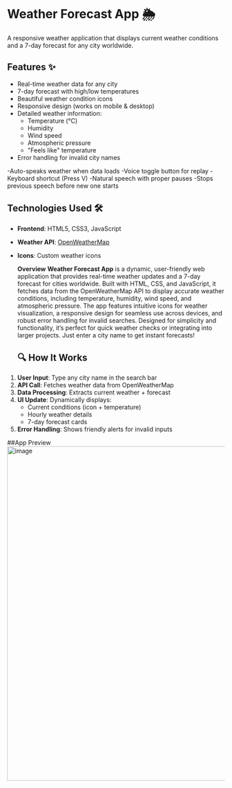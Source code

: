 # Weather Forecast App 🌦️

A responsive weather application that displays current weather conditions and a 7-day forecast for any city worldwide.

## Features ✨

- Real-time weather data for any city
- 7-day forecast with high/low temperatures
- Beautiful weather condition icons
- Responsive design (works on mobile & desktop)
- Detailed weather information:
  - Temperature (°C)
  - Humidity
  - Wind speed
  - Atmospheric pressure
  - "Feels like" temperature
- Error handling for invalid city names
  
-Auto-speaks weather when data loads
-Voice toggle button for replay
-Keyboard shortcut (Press V)
-Natural speech with proper pauses
-Stops previous speech before new one starts



## Technologies Used 🛠️

- **Frontend**: HTML5, CSS3, JavaScript
- **Weather API**: [OpenWeatherMap](https://openweathermap.org/)
- **Icons**: Custom weather icons

  **Overview**
**Weather Forecast App** is a dynamic, user-friendly web application that provides real-time weather updates and a 7-day forecast for cities worldwide. Built with HTML, CSS, and JavaScript, it fetches data from the OpenWeatherMap API to display accurate weather conditions, including temperature, humidity, wind speed, and atmospheric pressure. The app features intuitive icons for weather visualization, a responsive design for seamless use across devices, and robust error handling for invalid searches. Designed for simplicity and functionality, it’s perfect for quick weather checks or integrating into larger projects. Just enter a city name to get instant forecasts!

  ## 🔍 How It Works

1. **User Input**: Type any city name in the search bar
2. **API Call**: Fetches weather data from OpenWeatherMap
3. **Data Processing**: Extracts current weather + forecast
4. **UI Update**: Dynamically displays:
   - Current conditions (icon + temperature)
   - Hourly weather details
   - 7-day forecast cards
5. **Error Handling**: Shows friendly alerts for invalid inputs

##App Preview
<img width="993" height="772" alt="image" src="https://github.com/user-attachments/assets/4c9b2531-e9f8-41cb-b386-e2428f4f01bf" />






